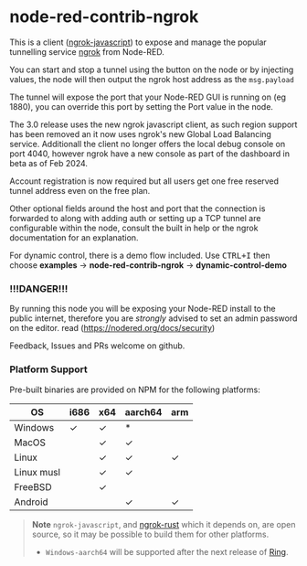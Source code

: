 # node-red-contrib-ngrok

This is a client ([ngrok-javascript](https://github.com/ngrok/ngrok-javascript)) to expose and manage the popular tunnelling service [ngrok](https://ngrok.com) from Node-RED.

You can start and stop a tunnel using the button on the node or by injecting values, the node will then output the ngrok host address as the `msg.payload`

The tunnel will expose the port that your Node-RED GUI is running on (eg 1880), you can override this port by setting the Port value in the node.

The 3.0 release uses the new ngrok javascript client, as such region support has been removed an it now uses ngrok's new Global Load Balancing service.
Additionall the client no longer offers the local debug console on port 4040, however ngrok have a new console as part of the dashboard in beta as of Feb 2024.

Account registration is now required but all users get one free reserved tunnel address even on the free plan.

Other optional fields around the host and port that the connection is forwarded to along with adding auth or setting up a TCP tunnel are configurable within the node, consult the built in help or the ngrok documentation for an explanation.

For dynamic control, there is a demo flow included. Use <kbd>CTRL+I</kbd> then choose **examples** → **node-red-contrib-ngrok** → **dynamic-control-demo**

### !!!DANGER!!!

By running this node you will be exposing your Node-RED install to the public internet, therefore you are *strongly* advised to set an admin password on the editor.
read (https://nodered.org/docs/security)

Feedback, Issues and PRs welcome on github.

### Platform Support

Pre-built binaries are provided on NPM for the following platforms:

| OS         | i686 | x64 | aarch64 | arm |
| ---------- | -----|-----|---------|-----|
| Windows    |   ✓  |  ✓  |    *    |     |
| MacOS      |      |  ✓  |    ✓    |     |
| Linux      |      |  ✓  |    ✓    |  ✓  |
| Linux musl |      |  ✓  |    ✓    |     |
| FreeBSD    |      |  ✓  |         |     |
| Android    |      |     |    ✓    |  ✓  |

> **Note**
> `ngrok-javascript`, and [ngrok-rust](https://github.com/ngrok/ngrok-rust/) which it depends on, are open source, so it may be possible to build them for other platforms.
> * `Windows-aarch64` will be supported after the next release of [Ring](https://github.com/briansmith/ring/issues/1167).